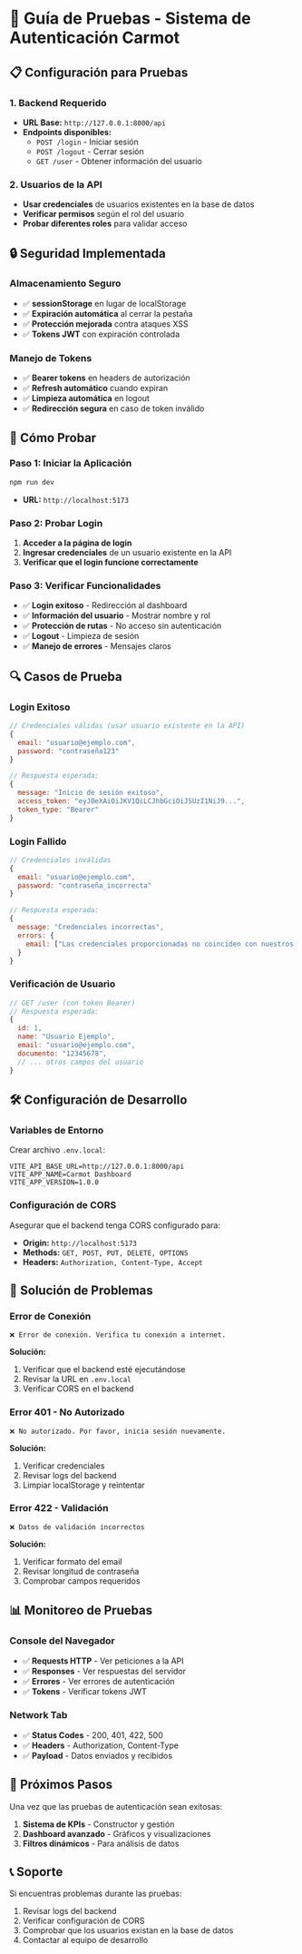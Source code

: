 # 🧪 Guía de Pruebas - Sistema de Autenticación Carmot

## 📋 **Configuración para Pruebas**

### **1. Backend Requerido**
- **URL Base:** `http://127.0.0.1:8000/api`
- **Endpoints disponibles:**
  - `POST /login` - Iniciar sesión
  - `POST /logout` - Cerrar sesión  
  - `GET /user` - Obtener información del usuario

### **2. Usuarios de la API**
- **Usar credenciales** de usuarios existentes en la base de datos
- **Verificar permisos** según el rol del usuario
- **Probar diferentes roles** para validar acceso

## 🔒 **Seguridad Implementada**

### **Almacenamiento Seguro**
- ✅ **sessionStorage** en lugar de localStorage
- ✅ **Expiración automática** al cerrar la pestaña
- ✅ **Protección mejorada** contra ataques XSS
- ✅ **Tokens JWT** con expiración controlada

### **Manejo de Tokens**
- ✅ **Bearer tokens** en headers de autorización
- ✅ **Refresh automático** cuando expiran
- ✅ **Limpieza automática** en logout
- ✅ **Redirección segura** en caso de token inválido

## 🚀 **Cómo Probar**

### **Paso 1: Iniciar la Aplicación**
```bash
npm run dev
```
- **URL:** `http://localhost:5173`

### **Paso 2: Probar Login**
1. **Acceder a la página de login**
2. **Ingresar credenciales** de un usuario existente en la API
3. **Verificar que el login funcione correctamente**

### **Paso 3: Verificar Funcionalidades**
- ✅ **Login exitoso** - Redirección al dashboard
- ✅ **Información del usuario** - Mostrar nombre y rol
- ✅ **Protección de rutas** - No acceso sin autenticación
- ✅ **Logout** - Limpieza de sesión
- ✅ **Manejo de errores** - Mensajes claros

## 🔍 **Casos de Prueba**

### **Login Exitoso**
```javascript
// Credenciales válidas (usar usuario existente en la API)
{
  email: "usuario@ejemplo.com",
  password: "contraseña123"
}

// Respuesta esperada:
{
  message: "Inicio de sesión exitoso",
  access_token: "eyJ0eXAiOiJKV1QiLCJhbGciOiJSUzI1NiJ9...",
  token_type: "Bearer"
}
```

### **Login Fallido**
```javascript
// Credenciales inválidas
{
  email: "usuario@ejemplo.com",
  password: "contraseña_incorrecta"
}

// Respuesta esperada:
{
  message: "Credenciales incorrectas",
  errors: {
    email: ["Las credenciales proporcionadas no coinciden con nuestros registros."]
  }
}
```

### **Verificación de Usuario**
```javascript
// GET /user (con token Bearer)
// Respuesta esperada:
{
  id: 1,
  name: "Usuario Ejemplo",
  email: "usuario@ejemplo.com",
  documento: "12345678",
  // ... otros campos del usuario
}
```

## 🛠️ **Configuración de Desarrollo**

### **Variables de Entorno**
Crear archivo `.env.local`:
```env
VITE_API_BASE_URL=http://127.0.0.1:8000/api
VITE_APP_NAME=Carmot Dashboard
VITE_APP_VERSION=1.0.0
```

### **Configuración de CORS**
Asegurar que el backend tenga CORS configurado para:
- **Origin:** `http://localhost:5173`
- **Methods:** `GET, POST, PUT, DELETE, OPTIONS`
- **Headers:** `Authorization, Content-Type, Accept`

## 🐛 **Solución de Problemas**

### **Error de Conexión**
```
❌ Error de conexión. Verifica tu conexión a internet.
```
**Solución:**
1. Verificar que el backend esté ejecutándose
2. Revisar la URL en `.env.local`
3. Verificar CORS en el backend

### **Error 401 - No Autorizado**
```
❌ No autorizado. Por favor, inicia sesión nuevamente.
```
**Solución:**
1. Verificar credenciales
2. Revisar logs del backend
3. Limpiar localStorage y reintentar

### **Error 422 - Validación**
```
❌ Datos de validación incorrectos
```
**Solución:**
1. Verificar formato del email
2. Revisar longitud de contraseña
3. Comprobar campos requeridos

## 📊 **Monitoreo de Pruebas**

### **Console del Navegador**
- ✅ **Requests HTTP** - Ver peticiones a la API
- ✅ **Responses** - Ver respuestas del servidor
- ✅ **Errores** - Ver errores de autenticación
- ✅ **Tokens** - Verificar tokens JWT

### **Network Tab**
- ✅ **Status Codes** - 200, 401, 422, 500
- ✅ **Headers** - Authorization, Content-Type
- ✅ **Payload** - Datos enviados y recibidos

## 🎯 **Próximos Pasos**

Una vez que las pruebas de autenticación sean exitosas:

1. **Sistema de KPIs** - Constructor y gestión
2. **Dashboard avanzado** - Gráficos y visualizaciones  
3. **Filtros dinámicos** - Para análisis de datos

## 📞 **Soporte**

Si encuentras problemas durante las pruebas:
1. Revisar logs del backend
2. Verificar configuración de CORS
3. Comprobar que los usuarios existan en la base de datos
4. Contactar al equipo de desarrollo
